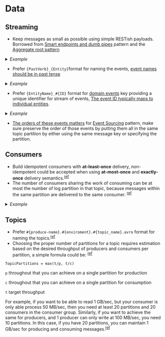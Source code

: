 # Data

## Streaming

- Keep messages as small as possible using simple RESTish payloads. Borrowed from [Smart endpoints and dumb pipes](https://martinfowler.com/articles/microservices.html#SmartEndpointsAndDumbPipes) pattern and the [Aggregate root pattern](https://martinfowler.com/bliki/DDD_Aggregate.html)

<details>
  <summary><em>Example</em></summary>

  ```javascript
    // Bad
    {
      "type": "record",
      "name": "published_recipe",
      "fields": [{
        "name": "approved_at",
        "type":  {
          "type": "long",
          "logicalType": "timestamp-micros"
        },
        {
          "name": "first_approved_at",
          "type": ["null", {
             "type": "long",
             "logicalType": "timestamp-micros"
          }],
          "default": null
        },

    // Good
    {
      "type": "record",
      "name": "published_recipe",
      "fields": [{
        "name": "approved_at",
        "type":  {
          "type": "long",
          "logicalType": "timestamp-micros"
        },
  ```

</details>

- Prefer `{PastVerb}_{Entity}`format for naming the events, [event names should be in past tense](https://danielwhittaker.me/2014/10/18/6-code-smells-cqrs-events-avoid/)

<details>
  <summary><em>Example</em></summary>

  ```javascript
    // Bad
    {
      "type": "record",
      "name": "voting_contest",

    // Good
    {
      "type": "record",
      "name": "voted_contest",

  ```
</details>

- Prefer `{EntityName}_#{ID}` format for [domain events](https://martinfowler.com/eaaDev/DomainEvent.html) key providing a unique identifier for stream of events, [The event ID typically maps to individual entities](https://docs.microsoft.com/en-us/azure/architecture/patterns/event-sourcing#issues-and-considerations).

<details>
  <summary><em>Example</em></summary>

  - recipe_e5cb6e1c65bc
  - tip_d1851256

</details>

- [The orders of these events matters](https://www.confluent.io/blog/put-several-event-types-kafka-topic/) for [Event Sourcing](https://martinfowler.com/eaaDev/EventSourcing.html) pattern, make sure preserve the order of those events by putting them all in the same topic partition by either using the same message key or specifying the partition.

## Consumers

- Build idempotent consumers with **at-least-once** delivery, non-idempotent could be accepted when using **at-most-once** and **exactly-once** delivery semantics.<sup>[ref](https://www.confluent.io/blog/exactly-once-semantics-are-possible-heres-how-apache-kafka-does-it/)</sup>
- The number of consumers sharing the work of consuming can be at most the number of log partition in that topic, because messages within the same partition are delivered to the same consumer. <sup>[ref](https://www.oreilly.com/library/view/designing-data-intensive-applications/9781491903063/)</sup>

<details>
  <summary><em>Example</em></summary>
  <img src="https://user-images.githubusercontent.com/505427/92496663-55abf800-f1f0-11ea-8214-e603b8bbb392.png" alt="consumer_example">
</details>

## Topics

- Prefer `#{produce-name}.#{enviroment}.#{topic_name}.avro` format for naming the topics.<sup>[ref](https://itlabs.jyotirmegha.in/kiranprabhu/kafka-topic-naming-conventions-best-practices/)</sup>
- Choosing the proper number of partitions for a topic requires estimation based on the desired throughput of producers and consumers per partition, a simple formula could be: <sup>[ref](https://www.confluent.io/blog/how-choose-number-topics-partitions-kafka-cluster/)</sup>

```
TopicPartitions = max(t/p, t/c)
```

`p`  throughout that you can achieve on a single partition for production

`c` throughout that you can achieve on a single partition for consumption

`t` target throughput

For example, if you want to be able to read 1 GB/sec, but your consumer is only able process 50 MB/sec, then you need at least 20 partitions and 20 consumers in the consumer group. Similarly, if you want to achieve the same for producers, and 1 producer can only write at 100 MB/sec, you need 10 partitions. In this case, if you have 20 partitions, you can maintain 1 GB/sec for producing and consuming messages.<sup>[ref](https://docs.cloudera.com/runtime/7.2.1/kafka-performance-tuning/topics/kafka-tune-sizing-partition-number.html)</sup>
